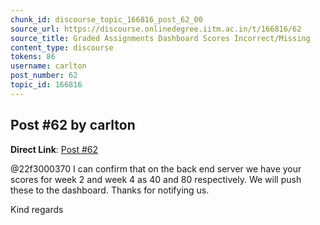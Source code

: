 ```yaml
---
chunk_id: discourse_topic_166816_post_62_00
source_url: https://discourse.onlinedegree.iitm.ac.in/t/166816/62
source_title: Graded Assignments Dashboard Scores Incorrect/Missing
content_type: discourse
tokens: 86
username: carlton
post_number: 62
topic_id: 166816
---
```


## Post #62 by carlton

**Direct Link**: [Post #62](https://discourse.onlinedegree.iitm.ac.in/t/166816/62)

@22f3000370 I can confirm that on the back end server we have your scores for week 2 and week 4 as 40 and 80 respectively. We will push these to the dashboard. Thanks for notifying us.

Kind regards
